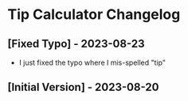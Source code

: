 # Tip Calculator Changelog

## [Fixed Typo] - 2023-08-23
- I just fixed the typo where I mis-spelled "tip"
## [Initial Version] - 2023-08-20